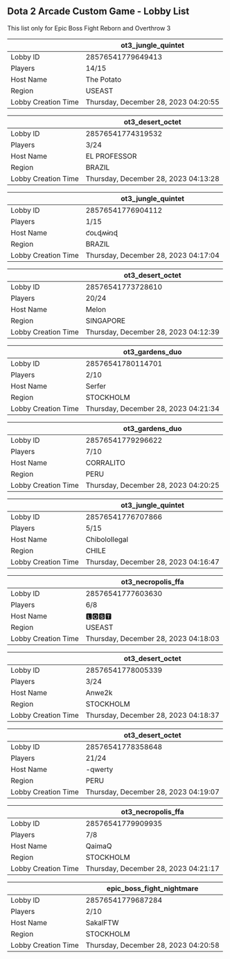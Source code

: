## Dota 2 Arcade Custom Game - Lobby List

This list only for Epic Boss Fight Reborn and Overthrow 3

|  | ot3_jungle_quintet |
| ------ | ------ |
| Lobby ID | 28576541779649413 |
| Players | 14/15 |
| Host Name | The Potato |
| Region | USEAST |
| Lobby Creation Time | Thursday, December 28, 2023 04:20:55 |


|  | ot3_desert_octet |
| ------ | ------ |
| Lobby ID | 28576541774319532 |
| Players | 3/24 |
| Host Name | EL PROFESSOR |
| Region | BRAZIL |
| Lobby Creation Time | Thursday, December 28, 2023 04:13:28 |


|  | ot3_jungle_quintet |
| ------ | ------ |
| Lobby ID | 28576541776904112 |
| Players | 1/15 |
| Host Name | ƈօʟɖʍɨռɖ |
| Region | BRAZIL |
| Lobby Creation Time | Thursday, December 28, 2023 04:17:04 |


|  | ot3_desert_octet |
| ------ | ------ |
| Lobby ID | 28576541773728610 |
| Players | 20/24 |
| Host Name | Melon |
| Region | SINGAPORE |
| Lobby Creation Time | Thursday, December 28, 2023 04:12:39 |


|  | ot3_gardens_duo |
| ------ | ------ |
| Lobby ID | 28576541780114701 |
| Players | 2/10 |
| Host Name | Serfer |
| Region | STOCKHOLM |
| Lobby Creation Time | Thursday, December 28, 2023 04:21:34 |


|  | ot3_gardens_duo |
| ------ | ------ |
| Lobby ID | 28576541779296622 |
| Players | 7/10 |
| Host Name | CORRALITO |
| Region | PERU |
| Lobby Creation Time | Thursday, December 28, 2023 04:20:25 |


|  | ot3_jungle_quintet |
| ------ | ------ |
| Lobby ID | 28576541776707866 |
| Players | 5/15 |
| Host Name | ChiboloIlegal |
| Region | CHILE |
| Lobby Creation Time | Thursday, December 28, 2023 04:16:47 |


|  | ot3_necropolis_ffa |
| ------ | ------ |
| Lobby ID | 28576541777603630 |
| Players | 6/8 |
| Host Name | 🅻🅾󠁳⁧⁧🆂🆃 |
| Region | USEAST |
| Lobby Creation Time | Thursday, December 28, 2023 04:18:03 |


|  | ot3_desert_octet |
| ------ | ------ |
| Lobby ID | 28576541778005339 |
| Players | 3/24 |
| Host Name | Anwe2k |
| Region | STOCKHOLM |
| Lobby Creation Time | Thursday, December 28, 2023 04:18:37 |


|  | ot3_desert_octet |
| ------ | ------ |
| Lobby ID | 28576541778358648 |
| Players | 21/24 |
| Host Name | -qwerty |
| Region | PERU |
| Lobby Creation Time | Thursday, December 28, 2023 04:19:07 |


|  | ot3_necropolis_ffa |
| ------ | ------ |
| Lobby ID | 28576541779909935 |
| Players | 7/8 |
| Host Name | QaimaQ |
| Region | STOCKHOLM |
| Lobby Creation Time | Thursday, December 28, 2023 04:21:17 |


|  | epic_boss_fight_nightmare |
| ------ | ------ |
| Lobby ID | 28576541779687284 |
| Players | 2/10 |
| Host Name | SakalFTW |
| Region | STOCKHOLM |
| Lobby Creation Time | Thursday, December 28, 2023 04:20:58 |


